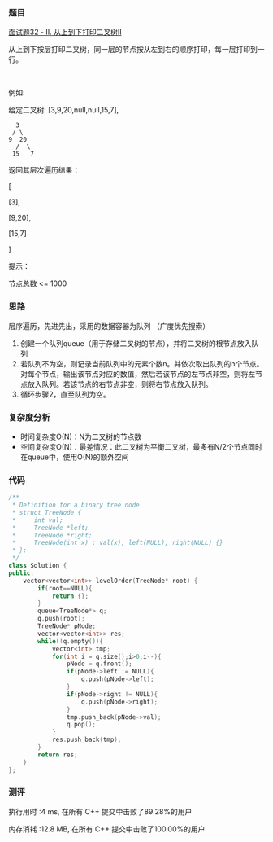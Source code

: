 ### 题目
[面试题32 - II. 从上到下打印二叉树II](https://leetcode-cn.com/problems/cong-shang-dao-xia-da-yin-er-cha-shu-ii-lcof/)

从上到下按层打印二叉树，同一层的节点按从左到右的顺序打印，每一层打印到一行。

 

例如:

给定二叉树: [3,9,20,null,null,15,7],


      3
     / \
    9  20 
      /  \
     15   7
     
返回其层次遍历结果：

[

  [3],
  
  [9,20],
  
  [15,7]
  
]
 

提示：

节点总数 <= 1000

 
 
### 思路
层序遍历，先进先出，采用的数据容器为队列  （广度优先搜索）
1. 创建一个队列queue（用于存储二叉树的节点），并将二叉树的根节点放入队列
2. 若队列不为空，则记录当前队列中的元素个数n。并依次取出队列的n个节点。对每个节点，输出该节点对应的数值，然后若该节点的左节点非空，则将左节点放入队列。若该节点的右节点非空，则将右节点放入队列。
3. 循环步骤2，直至队列为空。

### 复杂度分析
- 时间复杂度O(N)：N为二叉树的节点数
- 空间复杂度O(N)：最差情况：此二叉树为平衡二叉树，最多有N/2个节点同时在queue中，使用O(N)的额外空间

### 代码
```cpp
/**
 * Definition for a binary tree node.
 * struct TreeNode {
 *     int val;
 *     TreeNode *left;
 *     TreeNode *right;
 *     TreeNode(int x) : val(x), left(NULL), right(NULL) {}
 * };
 */
class Solution {
public:
    vector<vector<int>> levelOrder(TreeNode* root) {
        if(root==NULL){
            return {};
        }
        queue<TreeNode*> q;
        q.push(root);
        TreeNode* pNode;
        vector<vector<int>> res;
        while(!q.empty()){
            vector<int> tmp;
            for(int i = q.size();i>0;i--){
                pNode = q.front();
                if(pNode->left != NULL){
                    q.push(pNode->left);
                }
                if(pNode->right != NULL){
                    q.push(pNode->right);
                }
                tmp.push_back(pNode->val);
                q.pop();
            }
            res.push_back(tmp);
        }
        return res;
    }
};
```
### 测评

执行用时 :4 ms, 在所有 C++ 提交中击败了89.28%的用户

内存消耗 :12.8 MB, 在所有 C++ 提交中击败了100.00%的用户

